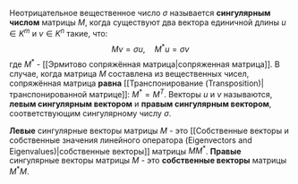 Неотрицательное вещественное число $\sigma$ называется **сингулярным числом** матрицы $M$, когда существуют два вектора единичной длины $u \in K^m$ и $v \in K^n$ такие, что:$$Mv=\sigma u,\quad M^*u=\sigma v$$где $M^*$ - [[Эрмитово сопряжённая матрица|сопряженная матрица]]. В случае, когда матрица $M$ составлена из вещественных чисел, сопряжённая матрица **равна** [[Транспонирование (Transposition)|транспонированной матрице]]: $M^*=M^T$. Векторы $u$ и $v$ называются, **левым сингулярным вектором** и **правым сингулярным вектором**, соответствующим сингулярному числу $\sigma$.

**Левые** сингулярные векторы матрицы $M$ - это [[Собственные векторы и собственные значения линейного оператора (Eigenvectors and Eigenvalues)|собственные векторы]] матрицы  $MM^*$.
**Правые** сингулярные векторы матрицы $M$ - это **собственные векторы** матрицы  $M^*M$.